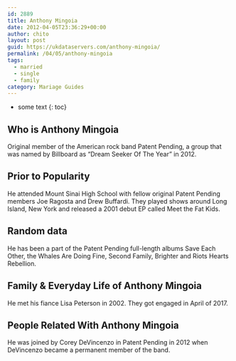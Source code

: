```yaml
---
id: 2889
title: Anthony Mingoia
date: 2012-04-05T23:36:29+00:00
author: chito
layout: post
guid: https://ukdataservers.com/anthony-mingoia/
permalink: /04/05/anthony-mingoia  
tags:
  - married
  - single
  - family
category: Mariage Guides
---
```


* some text
{: toc}


## Who is  Anthony Mingoia
                  
                  
                  
Original member of the American rock band Patent Pending, a group that was named by Billboard as &#8220;Dream Seeker Of The Year&#8221; in 2012.
                  
                
                
                
## Prior to Popularity 
                  
                  
                  
He attended Mount Sinai High School with fellow original Patent Pending members Joe Ragosta and Drew Buffardi. They played shows around Long Island, New York and released a 2001 debut EP called Meet the Fat Kids.
                  
                
                
                
## Random data 
                  
                  
                  
He has been a part of the Patent Pending full-length albums Save Each Other, the Whales Are Doing Fine, Second Family, Brighter and Riots Hearts Rebellion.
                  
                
                
                
## Family & Everyday Life of Anthony Mingoia
                  
                  
                  
He met his fiance Lisa Peterson in 2002. They got engaged in April of 2017.
                  
                
                
                
## People Related With  Anthony Mingoia
                  
                  
                  
He was joined by Corey DeVincenzo in Patent Pending in 2012 when DeVincenzo became a permanent member of the band.
                  
                
              
            
          
          
          
    
    
  

